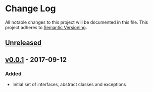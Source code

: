 # Change Log
All notable changes to this project will be documented in this file.
This project adheres to [Semantic Versioning](http://semver.org/).

## [Unreleased]

## [v0.0.1] - 2017-09-12
### Added
- Initial set of interfaces, abstract classes and exceptions 


[Unreleased]: https://github.com/DelphicOkami/aether/compare/v0.0.1...HEAD
[v0.0.1]: https://github.com/DelphicOkami/aether/compare/0cf4dd4...v0.0.1

